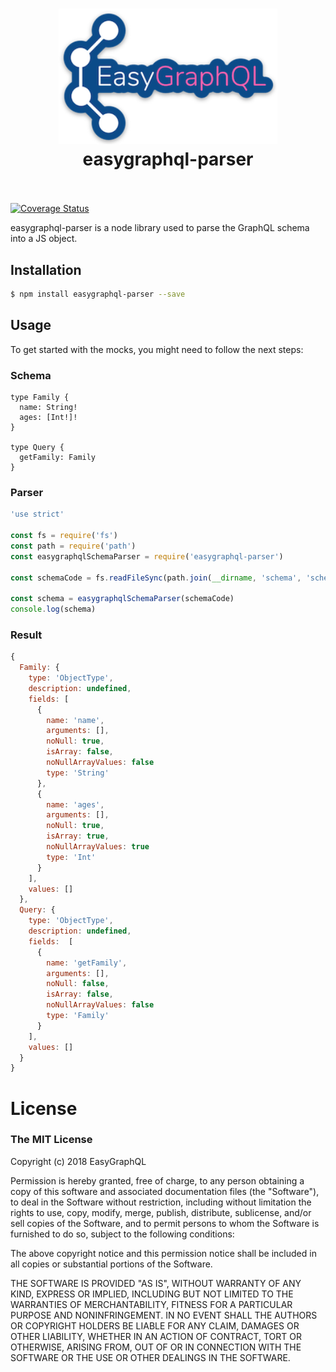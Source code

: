 <h1 align="center">
  <img src="https://raw.githubusercontent.com/EasyGraphQL/easygraphql-now/master/logo.png" alt="EasyGraphQL Mock " width="350">
  <br>
    easygraphql-parser
  <br>
  <br>
</h1>

[![Coverage Status](https://coveralls.io/repos/github/EasyGraphQL/easygraphql-parser/badge.svg?branch=master)](https://coveralls.io/github/EasyGraphQL/easygraphql-parser?branch=master)

easygraphql-parser is a node library used to parse the GraphQL schema into a JS object.

## Installation

```bash
$ npm install easygraphql-parser --save
```

## Usage
To get started with the mocks, you might need to follow the next steps:

### Schema

```gql
type Family {
  name: String!
  ages: [Int!]!
}

type Query {
  getFamily: Family
}
```

### Parser
```js
'use strict'

const fs = require('fs')
const path = require('path')
const easygraphqlSchemaParser = require('easygraphql-parser')

const schemaCode = fs.readFileSync(path.join(__dirname, 'schema', 'schema.gql'), 'utf8')

const schema = easygraphqlSchemaParser(schemaCode)
console.log(schema)
```

### Result
```js
{ 
  Family: { 
    type: 'ObjectType',
    description: undefined,
    fields: [ 
      { 
        name: 'name',
        arguments: [],
        noNull: true,
        isArray: false,
        noNullArrayValues: false
        type: 'String'
      },
      { 
        name: 'ages',
        arguments: [],
        noNull: true,
        isArray: true,
        noNullArrayValues: true
        type: 'Int'
      } 
    ],
    values: [] 
  },
  Query: { 
    type: 'ObjectType',
    description: undefined,
    fields:  [ 
      { 
        name: 'getFamily',
        arguments: [],
        noNull: false,
        isArray: false,
        noNullArrayValues: false
        type: 'Family'
      } 
    ],
    values: [] 
  } 
}
```

# License
### The MIT License

Copyright (c) 2018 EasyGraphQL

Permission is hereby granted, free of charge, to any person obtaining a copy
of this software and associated documentation files (the "Software"), to deal
in the Software without restriction, including without limitation the rights
to use, copy, modify, merge, publish, distribute, sublicense, and/or sell
copies of the Software, and to permit persons to whom the Software is
furnished to do so, subject to the following conditions:

The above copyright notice and this permission notice shall be included in
all copies or substantial portions of the Software.

THE SOFTWARE IS PROVIDED "AS IS", WITHOUT WARRANTY OF ANY KIND, EXPRESS OR
IMPLIED, INCLUDING BUT NOT LIMITED TO THE WARRANTIES OF MERCHANTABILITY,
FITNESS FOR A PARTICULAR PURPOSE AND NONINFRINGEMENT. IN NO EVENT SHALL THE
AUTHORS OR COPYRIGHT HOLDERS BE LIABLE FOR ANY CLAIM, DAMAGES OR OTHER
LIABILITY, WHETHER IN AN ACTION OF CONTRACT, TORT OR OTHERWISE, ARISING FROM,
OUT OF OR IN CONNECTION WITH THE SOFTWARE OR THE USE OR OTHER DEALINGS IN
THE SOFTWARE.